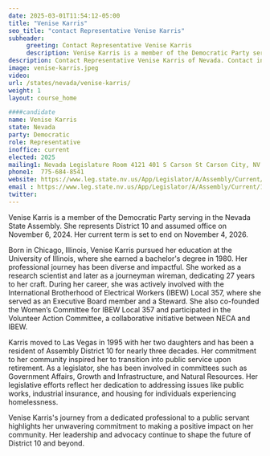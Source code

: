```yaml
---
date: 2025-03-01T11:54:12-05:00
title: "Venise Karris"
seo_title: "contact Representative Venise Karris"
subheader:
     greeting: Contact Representative Venise Karris
     description: Venise Karris is a member of the Democratic Party serving in the Nevada State Assembly. She represents District 10 and assumed office on November 6, 2024. Her current term is set to end on November 4, 2026.
description: Contact Representative Venise Karris of Nevada. Contact information for Venise Karris includes email address, phone number, and mailing address.
image: venise-karris.jpeg
video:
url: /states/nevada/venise-karris/
weight: 1
layout: course_home

####candidate
name: Venise Karris
state: Nevada
party: Democratic
role: Representative
inoffice: current
elected: 2025
mailing1: Nevada Legislature Room 4121 401 S Carson St Carson City, NV 89701-4747
phone1:  775-684-8541
website: https://www.leg.state.nv.us/App/Legislator/A/Assembly/Current/10/
email : https://www.leg.state.nv.us/App/Legislator/A/Assembly/Current/10/
twitter: 
---
```

Venise Karris is a member of the Democratic Party serving in the Nevada State Assembly. She represents District 10 and assumed office on November 6, 2024. Her current term is set to end on November 4, 2026.

Born in Chicago, Illinois, Venise Karris pursued her education at the University of Illinois, where she earned a bachelor's degree in 1980. Her professional journey has been diverse and impactful. She worked as a research scientist and later as a journeyman wireman, dedicating 27 years to her craft. During her career, she was actively involved with the International Brotherhood of Electrical Workers (IBEW) Local 357, where she served as an Executive Board member and a Steward. She also co-founded the Women’s Committee for IBEW Local 357 and participated in the Volunteer Action Committee, a collaborative initiative between NECA and IBEW.

Karris moved to Las Vegas in 1995 with her two daughters and has been a resident of Assembly District 10 for nearly three decades. Her commitment to her community inspired her to transition into public service upon retirement. As a legislator, she has been involved in committees such as Government Affairs, Growth and Infrastructure, and Natural Resources. Her legislative efforts reflect her dedication to addressing issues like public works, industrial insurance, and housing for individuals experiencing homelessness.

Venise Karris's journey from a dedicated professional to a public servant highlights her unwavering commitment to making a positive impact on her community. Her leadership and advocacy continue to shape the future of District 10 and beyond.
